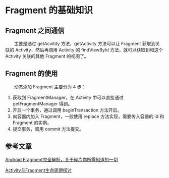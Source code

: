 # Fragment 的基础知识

## Fragment 之间通信

　　主要是通过 getAcvitity 方法，getActivity 方法可以让 Fragment 获取到关联的 Activity，然后再调用 Activity 的 findViewById 方法，就可以获取到和这个 Activity 关联的其他 Fragment 的视图了。



## Fragment 的使用

　　动态添加 Fragment 主要分为 4 步：

1. 获取到 FragmentManager，在 Activity 中可以直接通过 getFragmentManager 得到。
2. 开启一个事务，通过调用 beginTransaction 方法开启。
3. 向容器内加入 Fragment，一般使用 replace 方法实现，需要传入容器的 id 和 Fragment 的实例。
4. 提交事务，调用 commit 方法提交。


## 参考文章
[Android Fragment完全解析，关于碎片你所需知道的一切](https://blog.csdn.net/guolin_blog/article/details/8881711)

[Activity与Fragment生命周期探讨](https://www.jianshu.com/p/1b3f829810a1)

